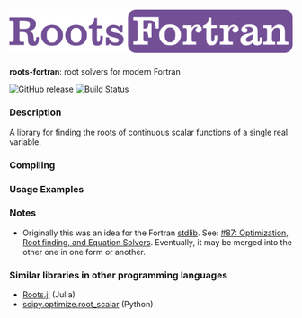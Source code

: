 ![roots-fortran](/media/logo.png)
============

**roots-fortran**: root solvers for modern Fortran

[![GitHub release](https://img.shields.io/github/release/jacobwilliams/roots-fortran.svg?style=plastic)](https://github.com/jacobwilliams/roots-fortran/releases/latest)
![Build Status](https://github.com/jacobwilliams/roots-fortran/actions/workflows/CI.yml/badge.svg)

### Description

A library for finding the roots of continuous scalar functions of a single real variable.

### Compiling

### Usage Examples

### Notes

* Originally this was an idea for the Fortran [stdlib](https://github.com/fortran-lang/stdlib). See: [#87: Optimization, Root finding, and Equation Solvers](https://github.com/fortran-lang/stdlib/issues/87). Eventually, it may be merged into the other one in one form or another.

### Similar libraries in other programming languages

* [Roots.jl](https://github.com/JuliaMath/Roots.jl) (Julia)
* [scipy.optimize.root_scalar](https://docs.scipy.org/doc/scipy/reference/generated/scipy.optimize.root_scalar.html)
 (Python)